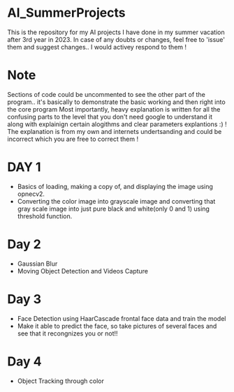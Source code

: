 # AI_SummerProjects
This is the repository for my AI projects I have done in my summer vacation after 3rd year in 2023. 
In case of any doubts or changes, feel free to 'issue' them and suggest changes.. I would activey respond to them ! 

# Note 
Sections of code could be uncommented to see the other part of the program.. it's basically to demonstrate the basic working and then right into the core program
Most importantly, heavy explanation is written for all the confusing parts to the level that you don't need google to understand it along with explainign certain alogithms and clear parameters explantions :) ! The explanation is from my own and internets undertsanding and could be incorrect which you are free to correct them ! 

# DAY 1 
- Basics of loading, making a copy of, and displaying the image using opnecv2.  
- Converting the color image into grayscale image and converting that gray scale image into just pure black and white(only 0 and 1) using threshold function.

# Day 2 
- Gaussian Blur
- Moving Object Detection and Videos Capture

# Day 3
- Face Detection using HaarCascade frontal face data and train the model
- Make it able to predict the face, so take pictures of several faces and see that it recongnizes you or not!!

# Day 4
- Object Tracking through color

